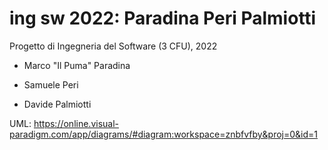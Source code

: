 # ing sw 2022: Paradina Peri Palmiotti
Progetto di Ingegneria del Software (3 CFU), 2022


* Marco "Il Puma" Paradina

* Samuele Peri

* Davide Palmiotti

UML: https://online.visual-paradigm.com/app/diagrams/#diagram:workspace=znbfvfby&proj=0&id=1
